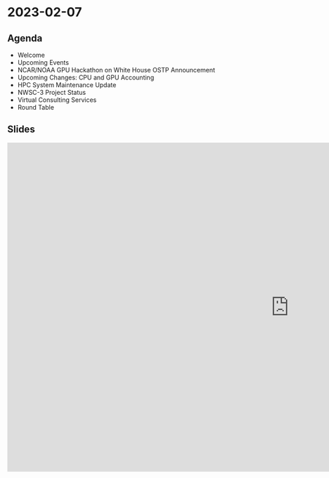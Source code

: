 # 2023-02-07

## Agenda

* Welcome
* Upcoming Events
* NCAR/NOAA GPU Hackathon on  White House OSTP Announcement
* Upcoming Changes: CPU and GPU Accounting
* HPC System Maintenance Update
* NWSC-3 Project Status
* Virtual Consulting Services
* Round Table


## Slides

<iframe src="https://docs.google.com/presentation/d/e/2PACX-1vSCSAOtkYG05oNE_b8MfhvzUjgkkFzlcjZgUjLCd6qisULHr80ootxrITEs8Fnjr0iwoVggJBr9JdX2/embed?start=false&loop=false&delayms=3000" frameborder="0" width="1280" height="749" allowfullscreen="true" mozallowfullscreen="true" webkitallowfullscreen="true"></iframe>